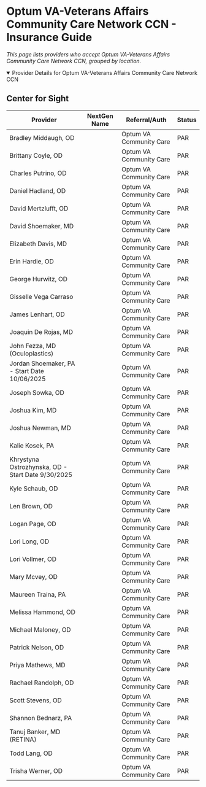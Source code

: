 # Optum VA-Veterans Affairs Community Care Network CCN - Insurance Guide

*This page lists providers who accept Optum VA-Veterans Affairs Community Care Network CCN, grouped by location.*

<details open><summary>Provider Details for Optum VA-Veterans Affairs Community Care Network CCN</summary>

## Center for Sight

| Provider | NextGen Name | Referral/Auth | Status |
|----------|-------------|--------------|--------|
| Bradley Middaugh, OD |  | Optum VA Community Care | PAR |
| Brittany Coyle, OD |  | Optum VA Community Care | PAR |
| Charles Putrino, OD |  | Optum VA Community Care | PAR |
| Daniel Hadland, OD |  | Optum VA Community Care | PAR |
| David Mertzlufft, OD |  | Optum VA Community Care | PAR |
| David Shoemaker, MD |  | Optum VA Community Care | PAR |
| Elizabeth Davis, MD |  | Optum VA Community Care | PAR |
| Erin Hardie, OD |  | Optum VA Community Care | PAR |
| George Hurwitz, OD |  | Optum VA Community Care | PAR |
| Gisselle Vega Carraso |  | Optum VA Community Care | PAR |
| James Lenhart, OD |  | Optum VA Community Care | PAR |
| Joaquin De Rojas, MD |  | Optum VA Community Care | PAR |
| John Fezza, MD (Oculoplastics) |  | Optum VA Community Care | PAR |
| Jordan Shoemaker, PA - Start Date 10/06/2025 |  | Optum VA Community Care | PAR |
| Joseph Sowka, OD |  | Optum VA Community Care | PAR |
| Joshua Kim, MD |  | Optum VA Community Care | PAR |
| Joshua Newman, MD |  | Optum VA Community Care | PAR |
| Kalie Kosek, PA |  | Optum VA Community Care | PAR |
| Khrystyna Ostrozhynska, OD - Start Date 9/30/2025 |  | Optum VA Community Care | PAR |
| Kyle Schaub, OD |  | Optum VA Community Care | PAR |
| Len Brown, OD |  | Optum VA Community Care | PAR |
| Logan Page, OD |  | Optum VA Community Care | PAR |
| Lori Long, OD |  | Optum VA Community Care | PAR |
| Lori Vollmer, OD |  | Optum VA Community Care | PAR |
| Mary Mcvey, OD |  | Optum VA Community Care | PAR |
| Maureen Traina, PA |  | Optum VA Community Care | PAR |
| Melissa Hammond, OD |  | Optum VA Community Care | PAR |
| Michael Maloney, OD |  | Optum VA Community Care | PAR |
| Patrick Nelson, OD |  | Optum VA Community Care | PAR |
| Priya Mathews, MD |  | Optum VA Community Care | PAR |
| Rachael Randolph, OD |  | Optum VA Community Care | PAR |
| Scott Stevens, OD |  | Optum VA Community Care | PAR |
| Shannon Bednarz, PA |  | Optum VA Community Care | PAR |
| Tanuj Banker, MD (RETINA) |  | Optum VA Community Care | PAR |
| Todd Lang, OD |  | Optum VA Community Care | PAR |
| Trisha Werner, OD |  | Optum VA Community Care | PAR |

</details>

